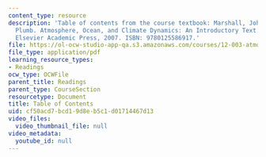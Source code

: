 ```yaml
---
content_type: resource
description: 'Table of contents from the course textbook: Marshall, John, and R. Alan
  Plumb. Atmosphere, Ocean, and Climate Dynamics: An Introductory Text. Boston, MA:
  Elsevier Academic Press, 2007. ISBN: 9780125586917.'
file: https://ol-ocw-studio-app-qa.s3.amazonaws.com/courses/12-003-atmosphere-ocean-and-climate-dynamics-fall-2008/cf50acd7bcd19d8eb5c1d01714467d13_contents.pdf
file_type: application/pdf
learning_resource_types:
- Readings
ocw_type: OCWFile
parent_title: Readings
parent_type: CourseSection
resourcetype: Document
title: Table of Contents
uid: cf50acd7-bcd1-9d8e-b5c1-d01714467d13
video_files:
  video_thumbnail_file: null
video_metadata:
  youtube_id: null
---
```

